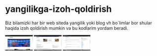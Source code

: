 # yangilikga-izoh-qoldirish
Biz bilamizki har bir web siteda yangilik yoki blog vh bo`limlar bor shular haqida izoh qoldirish mumkin va bu kodlarim yordam beradi. 


<code><a href="https://github.com/ALEVcoder/yangilikga-izoh-qoldirish" target="_blank"><img height="50" src="https://github.com/ALEVcoder/yangilikga-izoh-qoldirish/blob/main/screen/1.png"></a></code>
<code><a href="https://github.com/ALEVcoder/yangilikga-izoh-qoldirish" target="_blank"><img height="50" src="https://github.com/ALEVcoder/yangilikga-izoh-qoldirish/blob/main/screen/2.png"></a></code>
<code><a href="https://github.com/ALEVcoder/yangilikga-izoh-qoldirish" target="_blank"><img height="50" src="https://github.com/ALEVcoder/yangilikga-izoh-qoldirish/blob/main/screen/3.png"></a></code>
